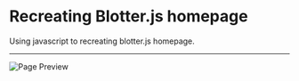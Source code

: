 # Recreating Blotter.js homepage

Using javascript to recreating blotter.js homepage.

----

<img src="https://i.imgur.com/FWGTx9T.png" alt="Page Preview" />